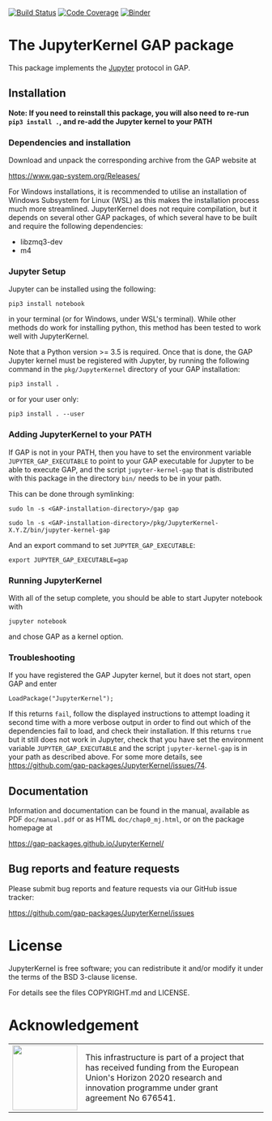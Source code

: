 [![Build Status](https://github.com/gap-packages/JupyterKernel/actions/workflows/CI.yml/badge.svg?branch=master)](https://github.com/gap-packages/JupyterKernel/actions?query=workflow%3ACI+branch%3Amaster)
[![Code Coverage](https://codecov.io/github/gap-packages/JupyterKernel/coverage.svg?branch=master&token=)](https://codecov.io/gh/gap-packages/JupyterKernel)
[![Binder](https://mybinder.org/badge_logo.svg)](https://mybinder.org/v2/gh/gap-packages/JupyterKernel/HEAD)
# The JupyterKernel GAP package 

This package implements the [Jupyter](https://www.jupyter.org) protocol in GAP.

## Installation

**Note: If you need to reinstall this package, you will also need to re-run
`pip3 install .`, and re-add the Jupyter kernel to your PATH**

### Dependencies and installation


Download and unpack the corresponding archive from the GAP website at

  <https://www.gap-system.org/Releases/>
  
For Windows installations, it is recommended to utilise an installation of
Windows Subsystem for Linux (WSL) as this makes the installation process
much more streamlined. JupyterKernel does not require compilation, 
but it depends on several other GAP packages, of which several have to be built
and require the following dependencies:

- libzmq3-dev
- m4

### Jupyter Setup

Jupyter can be installed using the following:

    pip3 install notebook
            
in your terminal (or for Windows, under WSL's terminal). While other methods
do work for installing python, this method has been tested to work well with
JupyterKernel.

Note that a Python version >= 3.5 is required. Once that is done, the GAP Jupyter
kernel must be registered with Jupyter, by running the following command 
in the `pkg/JupyterKernel` directory of your GAP installation:

    pip3 install .

or for your user only:

    pip3 install . --user

### Adding JupyterKernel to your PATH

If GAP is not in your PATH, then you have to set the environment variable
`JUPYTER_GAP_EXECUTABLE` to point to your GAP executable for Jupyter to
be able to execute GAP, and the script `jupyter-kernel-gap` that is
distributed with this package in the directory `bin/` needs to be in
your path.

This can be done through symlinking:

    sudo ln -s <GAP-installation-directory>/gap gap
  
    sudo ln -s <GAP-installation-directory>/pkg/JupyterKernel-X.Y.Z/bin/jupyter-kernel-gap

And an export command to set `JUPYTER_GAP_EXECUTABLE`:

    export JUPYTER_GAP_EXECUTABLE=gap

### Running JupyterKernel

With all of the setup complete, you should be able to start Jupyter notebook with
  
    jupyter notebook
  
and chose GAP as a kernel option.

### Troubleshooting

If you have registered the GAP Jupyter kernel, but it does not start, open GAP and enter

    LoadPackage("JupyterKernel");

If this returns `fail`, follow the displayed instructions to attempt loading it second
time with a more verbose output in order to find out which of the dependencies fail to
load, and check their installation. If this returns `true` but it still does not work
in Jupyter, check that you have set the environment variable `JUPYTER_GAP_EXECUTABLE`
and the script `jupyter-kernel-gap` is in your path as described above. For some more
details, see <https://github.com/gap-packages/JupyterKernel/issues/74>.

## Documentation

Information and documentation can be found in the manual, available
as PDF `doc/manual.pdf` or as HTML `doc/chap0_mj.html`, or on the package
homepage at

  <https://gap-packages.github.io/JupyterKernel/>

## Bug reports and feature requests

Please submit bug reports and feature requests via our GitHub issue tracker:

  <https://github.com/gap-packages/JupyterKernel/issues>


# License

JupyterKernel is free software; you can redistribute it and/or modify it under
the terms of the BSD 3-clause license.

For details see the files COPYRIGHT.md and LICENSE.

# Acknowledgement

<table class="none">
<tr>
<td>
  <img src="https://opendreamkit.org/public/logos/Flag_of_Europe.svg" width="128">
</td>
<td>
  This infrastructure is part of a project that has received funding from the
  European Union's Horizon 2020 research and innovation programme under grant
  agreement No 676541.
</td>
</tr>
</table>

